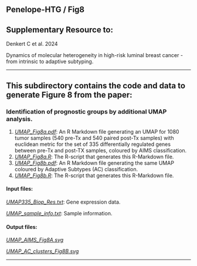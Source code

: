 ## Penelope-HTG / Fig8

## Supplementary Resource to:  

Denkert C et al. 2024 

Dynamics of molecular heterogeneity in high-risk luminal breast cancer - from intrinsic to adaptive subtyping.

************************************************************

## This subdirectory contains the code and data to generate Figure 8 from the paper:

### Identification of prognostic groups by additional UMAP analysis.

1. [*UMAP_Fig8a.pdf*](https://github.com/tkarn/Penelope-HTG/blob/main/Fig8/UMAP_Fig8a.pdf):  An R Markdown file generating an UMAP for 1080 tumor samples (540 pre-Tx and 540 paired post-Tx samples) with euclidean metric for the set of 335 differentially regulated genes between pre-Tx and post-TX samples, coloured by AIMS classification.
2. [*UMAP_Fig8a.R*](https://github.com/tkarn/Penelope-HTG/blob/main/Fig8/UMAP_Fig8a.R):  The R-script that generates this R-Markdown file.
3. [*UMAP_Fig8b.pdf*](https://github.com/tkarn/Penelope-HTG/blob/main/Fig8/UMAP_Fig8b.pdf):  An R Markdown file generating the same UMAP coloured by Adaptive Subtypes (AC) classification.
4. [*UMAP_Fig8b.R*](https://github.com/tkarn/Penelope-HTG/blob/main/Fig8/UMAP_Fig8b.R):  The R-script that generates this R-Markdown file.

#### Input files:
[*UMAP335_Biop_Res.txt*](https://github.com/tkarn/Penelope-HTG/blob/main/Fig8/UMAP335_Biop_Res.txt): Gene expression data.

[*UMAP_sample_info.txt*](https://github.com/tkarn/Penelope-HTG/blob/main/Fig8/UMAP_sample_info.txt): Sample information.

#### Output files:
[*UMAP_AIMS_Fig8A.svg*](https://github.com/tkarn/Penelope-HTG/blob/main/Fig8/UMAP_AIMS_Fig8A.svg)

[*UMAP_AC_clusters_Fig8B.svg*](https://github.com/tkarn/Penelope-HTG/blob/main/Fig8/UMAP_AC_clusters_Fig8B.svg)

************************************************************
